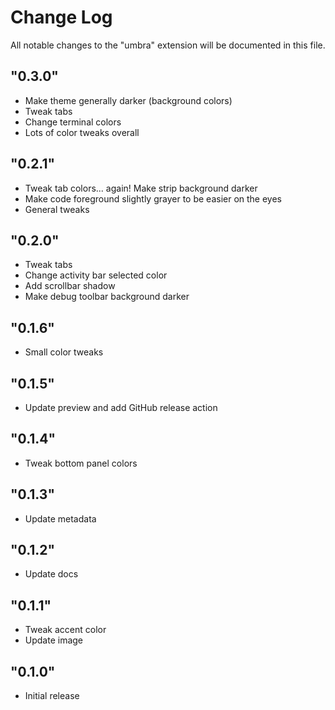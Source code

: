 # Change Log

All notable changes to the "umbra" extension will be documented in this file.

## "0.3.0"

- Make theme generally darker (background colors)
- Tweak tabs
- Change terminal colors
- Lots of color tweaks overall

## "0.2.1"

- Tweak tab colors... again! Make strip background darker
- Make code foreground slightly grayer to be easier on the eyes
- General tweaks

## "0.2.0"

- Tweak tabs
- Change activity bar selected color
- Add scrollbar shadow
- Make debug toolbar background darker

## "0.1.6"

- Small color tweaks

## "0.1.5"

- Update preview and add GitHub release action

## "0.1.4"

- Tweak bottom panel colors

## "0.1.3"

- Update metadata

## "0.1.2"

- Update docs

## "0.1.1"

- Tweak accent color
- Update image

## "0.1.0"

- Initial release
